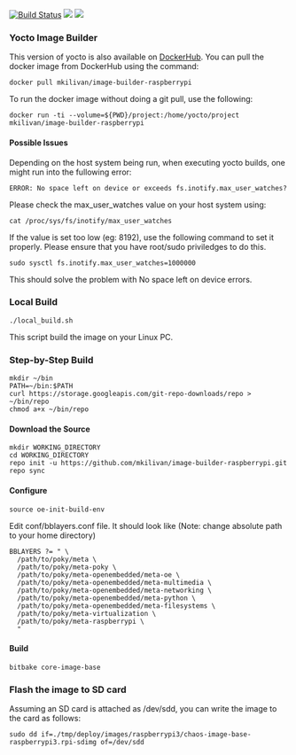 
[![Build
Status](https://travis-ci.org/mkilivan/image-builder-raspberrypi.svg?branch=master)](https://travis-ci.org/mkilivan/image-builder-raspberrypi)
[![](https://images.microbadger.com/badges/image/mkilivan/image-builder-raspberrypi.svg)](https://microbadger.com/images/mkilivan/image-builder-raspberrypi
"Get your own image badge on microbadger.com")
[![](https://images.microbadger.com/badges/version/mkilivan/image-builder-raspberrypi.svg)](https://microbadger.com/images/mkilivan/image-builder-raspberrypi
"Get your own version badge on microbadger.com")

### Yocto Image Builder
This version of yocto is also available on [DockerHub](https://hub.docker.com/r/mkilivan/image-builder-raspberrypi). You can pull the docker image from DockerHub using the command:
```
docker pull mkilivan/image-builder-raspberrypi
```
To run the docker image without doing a git pull, use the following:
```
docker run -ti --volume=${PWD}/project:/home/yocto/project mkilivan/image-builder-raspberrypi
```
#### Possible Issues
Depending on the host system being run, when executing yocto builds, one might run into the fullowing error:
```
ERROR: No space left on device or exceeds fs.inotify.max_user_watches?
```
Please check the max_user_watches value on your host system using:
```
cat /proc/sys/fs/inotify/max_user_watches
```
If the value is set too low (eg: 8192), use the following command to set it properly. Please ensure that you have root/sudo priviledges to do this.
```
sudo sysctl fs.inotify.max_user_watches=1000000
```
This should solve the problem with No space left on device errors.
### Local Build
```
./local_build.sh
```
This script build the image on your Linux PC.
### Step-by-Step Build
```
mkdir ~/bin
PATH=~/bin:$PATH
curl https://storage.googleapis.com/git-repo-downloads/repo > ~/bin/repo
chmod a+x ~/bin/repo
```
#### Download the Source
```
mkdir WORKING_DIRECTORY
cd WORKING_DIRECTORY
repo init -u https://github.com/mkilivan/image-builder-raspberrypi.git
repo sync
```
#### Configure
```
source oe-init-build-env
```
Edit conf/bblayers.conf file. It should look like (Note: change absolute path to your home directory)
```
BBLAYERS ?= " \
  /path/to/poky/meta \
  /path/to/poky/meta-poky \
  /path/to/poky/meta-openembedded/meta-oe \
  /path/to/poky/meta-openembedded/meta-multimedia \
  /path/to/poky/meta-openembedded/meta-networking \
  /path/to/poky/meta-openembedded/meta-python \
  /path/to/poky/meta-openembedded/meta-filesystems \
  /path/to/poky/meta-virtualization \
  /path/to/poky/meta-raspberrypi \
  "
```
#### Build
```
bitbake core-image-base
````
### Flash the image to SD card
Assuming an SD card is attached as /dev/sdd, you can write the image to the card as follows:
```
sudo dd if=./tmp/deploy/images/raspberrypi3/chaos-image-base-raspberrypi3.rpi-sdimg of=/dev/sdd
```

